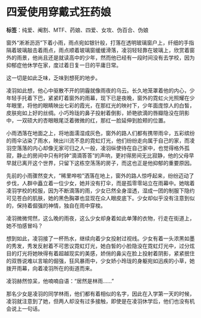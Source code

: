 # 四爱使用穿戴式狂药娘

**标签**：纯爱、阉割、MTF、药娘、四爱、女攻、伪百合、伪娘

窗外“淅淅沥沥”下着小雨，雨点宛如银针般，打落在透明玻璃窗户上，纤细的手指隔着玻璃敲击着雨点，雨点顺着玻璃窗缓缓滑落，凌羽轻轻靠在玻璃上，欣赏着窗外的雨景，他尚且还是就读高中的少年，然而他已经有一段时间没有去学校，因为抑郁症他休学在家，度过着日复一日的平庸日常。

这一切是如此乏味，乏味到想死的地步。

凌羽如此想，他心中驱散不开的阴霾就像雨夜的乌云。长久地笼罩着他的内心，少年轻手托着下巴，紧紧盯着窗外的雨幕，现下已是夜晚，窗外的霓虹火光照耀在少年眼里，将他的眼睛映出七彩的霞光，在那红光的映衬下，少年面庞惊人的白皙，皮肤宛如上好的丝绸。小巧玲珑的鼻子投射着倒影，娇艳欲滴的唇瓣隐没在阴影中，一双硕大的杏眼眼尾泛着微微的红，那红一脸延伸到脸颊的位置。

小雨洒落在地面之上，将地面濡湿成灰色，窗外的路人们都有携带雨伞，五彩缤纷的雨伞沾染了雨水，映出川流不息的霓虹灯光，他们纷纷走向属于自己的家，而凌羽空落落的内心却像无家可归之人一般，凌羽纵使待在自己家中，也觉得格外孤寂，静止的房间中只有时钟“滴滴答答”的声响，更衬得房间无比寂静，他的父母早早就已离开这个世界，只留下这栋空荡荡的房子，而这也正是他抑郁的重要原因。

先前的小雨骤然变大，“稀里哗啦”洒落在地上，窗外的路人惊呼起来，纷纷迈动了步伐，人群中矗立着一位少女，她并没有打伞，而是孤零零站立在雨幕中。她喘着凌羽学校的校服，因为不断滴落的雨，少女已然全身湿透，湿成一团的制服下隐约可见苍白的肌肤，她的黑色胸罩也显现在众人眼皮底下。少女却似乎没有注意到似的，保持着倔强的神情，独自在雨中穿梭。

凌羽微微愕然，这么晚的雨夜，这么少女却身着如此单薄的衣物，行走在街道上，她不怕感冒吗？

想到如此，凌羽接了一杯热水，继续向着少女投射过视线。少女有着一头浓黑如墨的秀发，秀发反射着不可思议霓虹灯光，她白皙的小脸隐没在霓虹灯光中，过分炫目的灯光将她映得有着超越现实的美感，娇俏的鼻尖在脸上投射着阴影，紧紧抿住的双唇说难以言喻的倔强，狂风暴雨中，少女娇小玲珑的身躯宛如迅疾的小草，她拨开雨幕，向着凌羽所在的街道而来。

凌羽赫然惊呆，他喃喃自语：“居然是林雨……”

那名少女是凌羽的同学林雨，他们都有着相似的名字，因此在入学第一天的时候，凌羽就注意到了她，但两人却没有过多接触，即使是在凌羽休学后，他们也没有机会说上一句话。